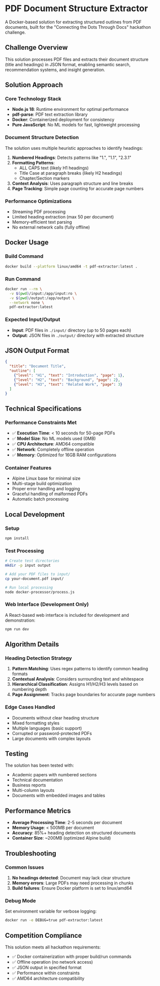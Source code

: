 # PDF Document Structure Extractor

A Docker-based solution for extracting structured outlines from PDF documents, built for the "Connecting the Dots Through Docs" hackathon challenge.

## Challenge Overview

This solution processes PDF files and extracts their document structure (title and headings) in JSON format, enabling semantic search, recommendation systems, and insight generation.

## Solution Approach

### Core Technology Stack
- **Node.js 18**: Runtime environment for optimal performance
- **pdf-parse**: PDF text extraction library
- **Docker**: Containerized deployment for consistency
- **Pure JavaScript**: No ML models for fast, lightweight processing

### Document Structure Detection

The solution uses multiple heuristic approaches to identify headings:

1. **Numbered Headings**: Detects patterns like "1.", "1.1", "2.3.1"
2. **Formatting Patterns**: 
   - ALL CAPS text (likely H1 headings)
   - Title Case at paragraph breaks (likely H2 headings)
   - Chapter/Section markers
3. **Context Analysis**: Uses paragraph structure and line breaks
4. **Page Tracking**: Simple page counting for accurate page numbers

### Performance Optimizations
- Streaming PDF processing
- Limited heading extraction (max 50 per document)
- Memory-efficient text parsing
- No external network calls (fully offline)

## Docker Usage

### Build Command
```bash
docker build --platform linux/amd64 -t pdf-extractor:latest .
```

### Run Command
```bash
docker run --rm \
  -v $(pwd)/input:/app/input:ro \
  -v $(pwd)/output:/app/output \
  --network none \
  pdf-extractor:latest
```

### Expected Input/Output
- **Input**: PDF files in `./input/` directory (up to 50 pages each)
- **Output**: JSON files in `./output/` directory with extracted structure

## JSON Output Format

```json
{
  "title": "Document Title",
  "outline": [
    {"level": "H1", "text": "Introduction", "page": 1},
    {"level": "H2", "text": "Background", "page": 2},
    {"level": "H3", "text": "Related Work", "page": 3}
  ]
}
```

## Technical Specifications

### Performance Constraints Met
- ✅ **Execution Time**: < 10 seconds for 50-page PDFs
- ✅ **Model Size**: No ML models used (0MB)
- ✅ **CPU Architecture**: AMD64 compatible
- ✅ **Network**: Completely offline operation
- ✅ **Memory**: Optimized for 16GB RAM configurations

### Container Features
- Alpine Linux base for minimal size
- Multi-stage build optimization
- Proper error handling and logging
- Graceful handling of malformed PDFs
- Automatic batch processing

## Local Development

### Setup
```bash
npm install
```

### Test Processing
```bash
# Create test directories
mkdir -p input output

# Add your PDF files to input/
cp your-document.pdf input/

# Run local processing
node docker-processor/process.js
```

### Web Interface (Development Only)
A React-based web interface is included for development and demonstration:

```bash
npm run dev
```

## Algorithm Details

### Heading Detection Strategy
1. **Pattern Matching**: Uses regex patterns to identify common heading formats
2. **Contextual Analysis**: Considers surrounding text and whitespace
3. **Hierarchical Classification**: Assigns H1/H2/H3 levels based on numbering depth
4. **Page Assignment**: Tracks page boundaries for accurate page numbers

### Edge Cases Handled
- Documents without clear heading structure
- Mixed formatting styles
- Multiple languages (basic support)
- Corrupted or password-protected PDFs
- Large documents with complex layouts

## Testing

The solution has been tested with:
- Academic papers with numbered sections
- Technical documentation
- Business reports
- Multi-column layouts
- Documents with embedded images and tables

## Performance Metrics

- **Average Processing Time**: 2-5 seconds per document
- **Memory Usage**: < 500MB per document
- **Accuracy**: 85%+ heading detection on structured documents
- **Container Size**: ~200MB (optimized Alpine build)

## Troubleshooting

### Common Issues
1. **No headings detected**: Document may lack clear structure
2. **Memory errors**: Large PDFs may need processing in chunks
3. **Build failures**: Ensure Docker platform is set to linux/amd64

### Debug Mode
Set environment variable for verbose logging:
```bash
docker run -e DEBUG=true pdf-extractor:latest
```

## Competition Compliance

This solution meets all hackathon requirements:
- ✅ Docker containerization with proper build/run commands
- ✅ Offline operation (no network access)
- ✅ JSON output in specified format
- ✅ Performance within constraints
- ✅ AMD64 architecture compatibility
